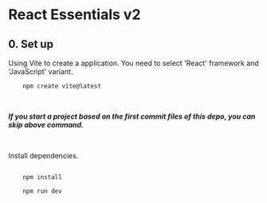 # React Essentials v2

## 0. Set up

Using Vite to create a application. You need to select 'React' framework and 'JavaScript' variant.

```
    npm create vite@latest

```

<br />

**_If you start a project based on the first commit files of this depo, you can skip above command._**

<br  />


Install dependencies.

```

    npm install

    npm run dev

```
